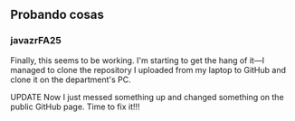 ## Probando cosas
### javazrFA25

Finally, this seems to be working. I'm starting to get the hang of it—I managed to clone the repository I uploaded from my laptop to GitHub and clone it on the department's PC. 

UPDATE
Now I just messed something up and changed something on the public GitHub page. Time to fix it!!!

